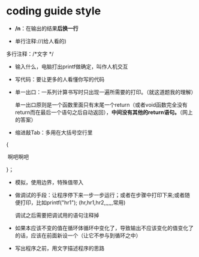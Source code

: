 # coding guide style

- **/n**：在输出的结果**后换一行**

- 单行注释://(给人看的)

多行注释：/*文字 */ 

- 输入什么，电脑打出printf做确定，叫作人机交互

- 写代码：要让更多的人看懂你写的代码

- 单一出口：一系列计算书写时只出现一遍所需要的打印。（就这道题我的理解）

  单一出口原则是一个函数里面只有末尾一个return（或者void函数完全没有return而在最后一个语句之后自动返回），**中间没有其他的return语句。**（网上的答案）



- 缩进敲Tab：多用在大括号空行里

{

​	啊吧啊吧	

}；

- 模拟，使用边界，特殊值带入

- 做调试的手段：让程序停下来一步一步运行；或者在步骤中打印下来;或者随便打印，比如printf("hr1");  (hr,hr1,hr2,,,,,,常用)

  调试之后需要把调试用的语句注释掉

- 如果本应该不变的值在循环体循环中变化了，导致输出不应该变化的值变化了的话，应该在前面新设一个（让它不参与到循环之中）

- 写出程序之前，用文字描述程序的思路

  